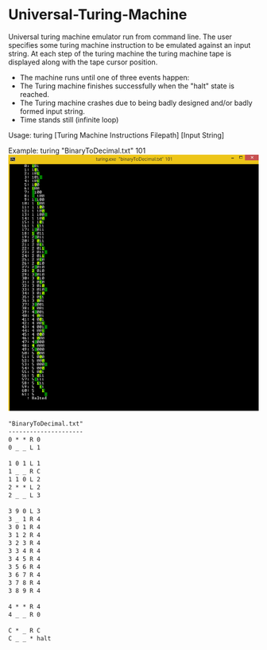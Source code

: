 Universal-Turing-Machine
========================

Universal turing machine emulator run from command line.
The user specifies some turing machine instruction to be emulated against an input string.
At each step of the turing machine the turing machine tape is displayed along with the tape cursor position.

* The machine runs until one of three events happen:
 * The Turing machine finishes successfully when the "halt" state is reached.
 * The Turing machine crashes due to being badly designed and/or badly formed input string.
 * Time stands still (infinite loop)


Usage: turing [Turing Machine Instructions Filepath] [Input String]

Example: turing "BinaryToDecimal.txt" 101
![universal-turing-machine](images/universal_turing_machine_example.PNG)

    "BinaryToDecimal.txt"
    ---------------------
    0 * * R 0
    0 _ _ L 1

    1 0 1 L 1
    1 _ _ R C
    1 1 0 L 2
    2 * * L 2
    2 _ _ L 3

    3 9 0 L 3
    3 _ 1 R 4
    3 0 1 R 4
    3 1 2 R 4
    3 2 3 R 4
    3 3 4 R 4
    3 4 5 R 4
    3 5 6 R 4
    3 6 7 R 4
    3 7 8 R 4
    3 8 9 R 4

    4 * * R 4
    4 _ _ R 0

    C * _ R C
    C _ _ * halt
